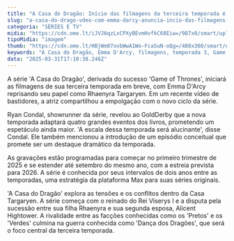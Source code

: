 ```yaml
---
title: "A Casa do Dragão: Início das filmagens da terceira temporada é anunciado por Emma D'Arcy"
slug: "a-casa-do-drago-vdeo-com-emma-darcy-anuncia-incio-das-filmagens-do-3-ano"
categoria: "SÉRIES E TV"
midia: "https://cdn.ome.lt/iJVJ6qzLxCPXyBEvmHvfkC68Eiw=/987x0/smart/uploads/conteudo/fotos/OMELETE_CAPA_-_2025-03-31T133918.713.png"
tipoMidia: "imagem"
thumb: "https://cdn.ome.lt/HBjWm87ovbWwA1Wo-FcaSuN-oQg=/480x360/smart/extras/conteudos/omelete_THUMB_-_2025-03-31T133931.035.png"
keywords: "A Casa do Dragão, Emma D'Arcy, filmagens, temporada 3, Game of Thrones"
data: "2025-03-31T17:10:38.246Z"
---
```


A série 'A Casa do Dragão', derivada do sucesso 'Game of Thrones', iniciará as filmagens de sua terceira temporada em breve, com Emma D'Arcy reprisando seu papel como Rhaenyra Targaryen. Em um recente vídeo de bastidores, a atriz compartilhou a empolgação com o novo ciclo da série.

Ryan Condal, showrunner da série, revelou ao GoldDerby que a nova temporada adaptará quatro grandes eventos dos livros, prometendo um espetáculo ainda maior. 'A escala dessa temporada será alucinante', disse Condal. Ele também mencionou a introdução de um episódio conceitual que promete ser um destaque dramático da temporada.

As gravações estão programadas para começar no primeiro trimestre de 2025 e se estender até setembro do mesmo ano, com a estreia prevista para 2026. A série é conhecida por seus intervalos de dois anos entre as temporadas, uma estratégia da plataforma Max para suas séries originais.

'A Casa do Dragão' explora as tensões e os conflitos dentro da Casa Targaryen. A série começa com o reinado do Rei Viserys I e a disputa pela sucessão entre sua filha Rhaenyra e sua segunda esposa, Alicent Hightower. A rivalidade entre as facções conhecidas como os 'Pretos' e os 'Verdes' culmina na guerra conhecida como 'Dança dos Dragões', que será o foco central da terceira temporada.